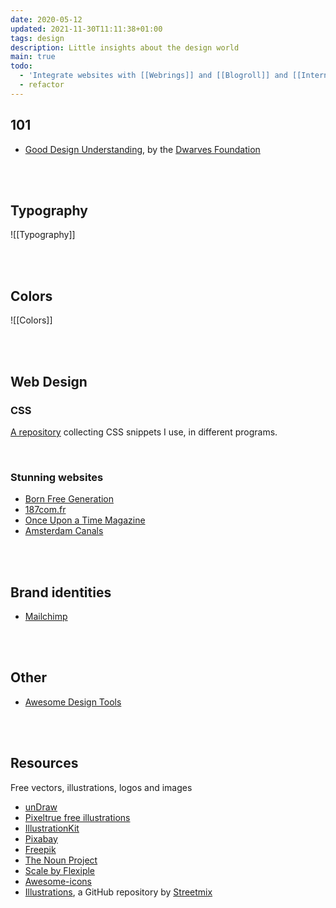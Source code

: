 ```yaml
---
date: 2020-05-12
updated: 2021-11-30T11:11:38+01:00
tags: design
description: Little insights about the design world
main: true
todo:
  - 'Integrate websites with [[Webrings]] and [[Blogroll]] and [[Internet Awesomeness]]'
  - refactor
---
```

## 101

- [Good Design Understanding](https://dwarves.foundation/n/good-design-understanding/ 'Good Design Understanding by Dwarves Foundation'), by the [Dwarves Foundation](https://dwarves.foundation 'The Dwarves Foundation website')

<br>
<br>

## Typography

![[Typography]]

<br>
<br>

## Colors

![[Colors]]

<br>
<br>

## Web Design

### CSS

[A repository](/css) collecting CSS snippets I use, in different programs.

<br>

### Stunning websites

- [Born Free Generation](https://www.bornfreegeneration.com 'Born Free Generation')
- [187com.fr](https://187com.fr)
- [Once Upon a Time Magazine](https://www.onceuponatimemag.com 'Once Upon a Time Magazine')
- [Amsterdam Canals](https://canals-amsterdam.nl 'Amsterdam Canals')

<br>
<br>

## Brand identities

- [Mailchimp](https://mailchimp.com/design 'Mailchimp design page')

<br>
<br>

## Other

- [Awesome Design Tools](https://github.com/goabstract/Awesome-Design-Tools 'Awesome Design Tools on GitHub')

<br>
<br>

## Resources

Free vectors, illustrations, logos and images

- [unDraw](https://undraw.co 'unDraw')
- [Pixeltrue free illustrations](https://www.pixeltrue.com/free-illustrations 'Free illustrations by Pixeltrue')
- [IllustrationKit](https://illustrationkit.com/ 'Illustration Kit')
- [Pixabay](https://pixabay.com 'Pixabay')
- [Freepik](https://www.freepik.com 'Freepik')
- [The Noun Project](https://thenounproject.com/ 'The Noun Project')
- [Scale by Flexiple](https://2.flexiple.com/scale/home 'Scale')
- [Awesome-icons](https://github.com/notlmn/awesome-icons 'awesome-icons on GitHub')
- [Illustrations](https://github.com/streetmix/illustrations '“illustrations” repository on GitHub'), a GitHub repository by [Streetmix](https://streetmix.net/ 'Design, remix, and share your street.')